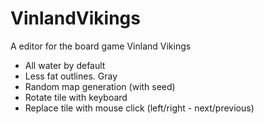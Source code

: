 # VinlandVikings
A editor for the board game Vinland Vikings

* All water by default
* Less fat outlines. Gray
* Random map generation (with seed)
* Rotate tile with keyboard
* Replace tile with mouse click (left/right - next/previous)

